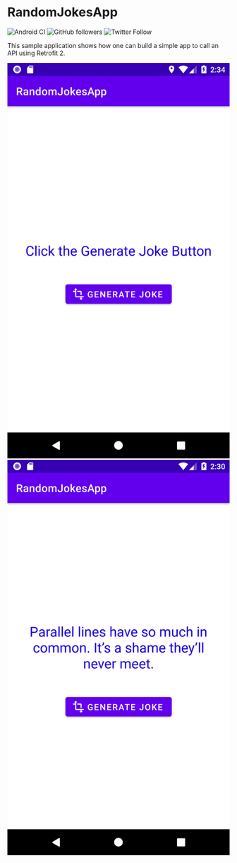 # RandomJokesApp

![Android CI](https://github.com/Rishit-dagli/RandomJokesApp/workflows/Android%20CI/badge.svg)
![GitHub followers](https://img.shields.io/github/followers/Rishit-dagli?style=social)
![Twitter Follow](https://img.shields.io/twitter/follow/rishit_dagli?style=social)

This sample application shows how one can build a simple app to call an API using Retrofit 2.

![](images/app_screen_1.png) ![](images/app_screen_2.png)
